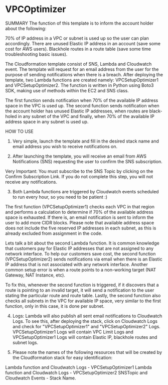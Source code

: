 # VPCOptimizer

SUMMARY
The function of this template is to inform the account holder about the following: 

70% of IP address in a VPC or subnet is used up so the user can plan accordingly.
There are unused Elastic IP address in an account (save some cost for AWS users).
Blackhole routes in a route table (save some time troubleshooting basic issues).

The Cloudformation template consist of SNS, Lambda and Cloudwatch event. The template will request for an email address from the user for the purpose of sending notifications when there is a breach. After deploying the template, two Lambda functions are created namely: VPCSetupOptimizer1 and VPCSetupOptimizer2. The function is written in Python using Boto3 SDK, making use of methods within the EC2 and SNS class.


The first function sends notification when 70% of the available IP address space in the VPC is used up. The second function sends notification when the account holder has unused Elastic IP addresses, when routes are black-holed in any subnet of the VPC and finally, when 70% of the available IP address space in any subnet is used up.



HOW TO USE

1) Very simple, launch the template and fill in the desired stack name and email address you wish to receive notifications on.
                                   
2) After launching the template, you will receive an email from AWS Notifications (SNS) requesting the user to confirm the SNS subscription.
 
Very Important: You must subscribe to the SNS Topic by clicking on the Confirm Subscription Link. If you do not complete this step, you will not receive any notifications.

3) Both Lambda functions are triggered by Cloudwatch events scheduled to run every hour, so you need to be patient :)

The first function (VPCSetupOptimizer1) checks each VPC in that region and performs a calculation to determine if 70% of the available address space is exhausted. If there is, an email notification is sent to inform the user to add more CIDR blocks. Please note that available address space does not include the five reserved IP addresses in each subnet, as this is already excluded from assignment in the code.

Lets talk a bit about the second Lambda function. It is common knowledge that customers pay for Elastic IP addresses that are not assigned to any network interface. To help our customers save cost, the second function (VPCSetupOptimizer2) sends notifications via email when there is an Elastic IP address that is not associated with any network interface. Another common setup error is when a route points to a non-working target (NAT Gateway, NAT Instance, etc).

To fix this, whenever the second function is triggered, if it discovers that a route is pointing to an invalid target, it will send a notification to the user stating the particular route and route table. Lastly, the second function also checks all subnets in the VPC for available IP space, very similar to the first function, only in this case, it is done per subnet.

4) Logs: Lambda will also publish all sent email notifications to Cloudwatch Logs. To see this, after deploying the stack, click on Cloudwatch Logs and check for "VPCSetupOptimizer1" and "VPCSetupOptimizer2" Logs. VPCSetupOptimizer1 Logs will contain VPC Limit Logs and VPCSetupOptimizer1 Logs will contain Elastic IP, blackhole routes and subnet logs.


5) Please note the names of the following resources that will be created by the Cloudformation stack for easy identification:

Lambda function and Cloudwatch Logs - VPCSetupOptimizer1
Lambda function and Cloudwatch Logs - VPCSetupOptimizer2
SNSTopic and Cloudwatch Events - Stack Name.
